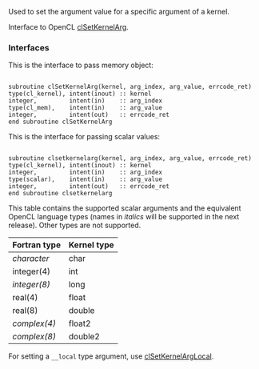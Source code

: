 Used to set the argument value for a specific argument of a kernel.

Interface to OpenCL [clSetKernelArg](http://www.khronos.org/registry/cl/sdk/1.1/docs/man/xhtml/clSetKernelArg.html).

### Interfaces ###

This is the interface to pass memory object:

```Fortran

subroutine clSetKernelArg(kernel, arg_index, arg_value, errcode_ret)
type(cl_kernel), intent(inout) :: kernel
integer,         intent(in)    :: arg_index
type(cl_mem),    intent(in)    :: arg_value
integer,         intent(out)   :: errcode_ret
end subroutine clSetKernelArg
```

This is the interface for passing scalar values:

```Fortran

subroutine clsetkernelarg(kernel, arg_index, arg_value, errcode_ret)
type(cl_kernel), intent(inout) :: kernel
integer,         intent(in)    :: arg_index
type(scalar),    intent(in)    :: arg_value
integer,         intent(out)   :: errcode_ret
end subroutine clsetkernelarg
```

This table contains the supported scalar arguments and the equivalent OpenCL language types (names in _italics_ will be supported in the next release). Other types are not supported.

| **Fortran type** | **Kernel type** |
|:-----------------|:----------------|
| _character_      | char            |
| integer(4)       | int             |
| _integer(8)_     | long            |
| real(4)          | float           |
| real(8)          | double          |
| _complex(4)_     | float2          |
| _complex(8)_     | double2         |

For setting a `__local` type argument, use [clSetKernelArgLocal](clSetKernelArgLocal.md).